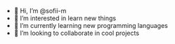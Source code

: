 - 👋 Hi, I’m @sofii-m
- 👀 I’m interested in learn new things
- 🌱 I’m currently learning new programming languages
- 💞️ I’m looking to collaborate in cool projects

<!---
sofii-m/sofii-m is a ✨ special ✨ repository because its `README.md` (this file) appears on your GitHub profile.
You can click the Preview link to take a look at your changes.
--->
